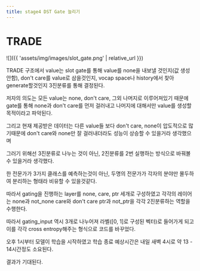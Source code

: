 ```yaml
---
title: stage4 DST Gate 늘리기
---
```


# TRADE
![]({{ 'assets/img/images/slot_gate.png' | relative_url }})

TRADE 구조에서 value는 slot gate를 통해 value를 none을 내보낼 것인지(값 생성 안함), don't care를 value로 삼을것인지, vocap space나 history에서 찾아 generate할것인지 3진분류를 통해
결정된다.

저자의 의도는 모든 value는 none, don't care, 그외 나머지로 이루어져있기 때문에 gate를 통해 none과 don't care를 먼저 걸러내고 나머지에 대해서만 value를 생성할 목적이라고 파악된다.

그리고 현재 제공받은 데이터는 다른 value들 보다 don't care, none이 압도적으로 많기때문에 don't care와 none만 잘 걸러내더라도 성능이 상승할 수 있을거라 생각했으며

그러기 위해선 3진분류로 나누는 것이 아닌, 2진분류를 2번 실행하는 방식으로 바꿔볼 수 있을거라 생각했다.

한 전문가가 3가지 클래스를 예측하는것이 아닌, 두명의 전문가가 각자의 분야만 몰두하여 분리하는 형태라 비유할 수 있을것같다.

따라서 gating을 진행하는 layer를 none, care, ptr 세개로 구성하였고 각각의 레이어는 none과 not_none  care와 don't care ptr과 not_ptr을 각각 2진분류하는 역할을 수행한다.

따라서 gating_input 역시 3개로 나누어져 라벨([0, 1]로 구성된 벡터)로 들어가게 되고 이를 각각 cross entropy해주는 형식으로 코드를 바꾸었다.

오후 1시부터 모델이 학습을 시작하였고 학습 종료 예상시간은 내일 새벽 4시로 약 13 - 14시간정도 소요된다.

결과가 기대된다.
